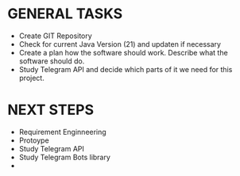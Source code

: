 # GENERAL TASKS
* Create GIT Repository 
* Check for current Java Version (21) and updaten if necessary 
* Create a plan how the software should work. Describe what the software should do.  
* Study Telegram API and decide which parts of it we need for this project. 

# NEXT STEPS
* Requirement Enginneering  
* Protoype
* Study Telegram API
* Study Telegram Bots library
* 
